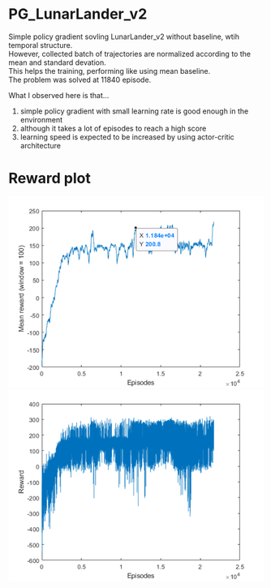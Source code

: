 # PG_LunarLander_v2  
Simple policy gradient sovling LunarLander_v2 without baseline, wtih temporal structure.  
However, collected batch of trajectories are normalized according to the mean and standard devation.  
This helps the training, performing like using mean baseline.  
The problem was solved at 11840 episode.  
  
What I observed here is that...  
1) simple policy gradient with small learning rate is good enough in the environment  
2) although it takes a lot of episodes to reach a high score  
3) learning speed is expected to be increased by using actor-critic architecture  

# Reward plot
![reward_plot](https://github.com/SHINDONGMYUNG/PG_LunarLander_v2/blob/master/reward_plot.png)  
![reward_plot2](https://github.com/SHINDONGMYUNG/PG_LunarLander_v2/blob/master/reward_plot2.png)
